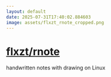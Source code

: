 ```yaml
---
layout: default
date: 2025-07-31T17:40:02.884603
image: assets/flxzt_rnote_cropped.png
---
```


# [flxzt/rnote](https://github.com/flxzt/rnote)

handwritten notes with drawing on Linux
